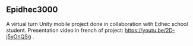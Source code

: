 ## Epidhec3000

A virtual turn Unity mobile project done in collaboration with Edhec school student. Presentation video in french of project: https://youtu.be/2D-j5yOnQSg .
